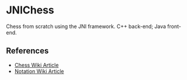 # JNIChess
Chess from scratch using the JNI framework. C++ back-end; Java front-end.

## References
- [Chess Wiki Article](https://en.wikipedia.org/wiki/Chess)
- [Notation Wiki Article](https://en.wikipedia.org/wiki/Algebraic_notation_(chess))
